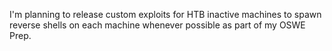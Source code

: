 I'm planning to release custom exploits for HTB inactive machines to spawn reverse shells on each machine whenever possible as part of my OSWE Prep.
